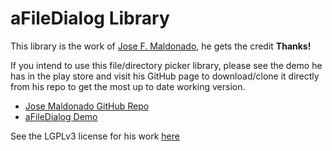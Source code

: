 aFileDialog Library
===================

This library is the work of [Jose F. Maldonado](http://jfmdev.github.io/), 
he gets the credit **Thanks!**

If you intend to use this file/directory picker library, 
please see the demo he has in the play store and visit his GitHub 
page to download/clone it directly from his repo to get the most up to 
date working version.

* [Jose Maldonado GitHub Repo](https://github.com/jfmdev/aFileDialog) 
* [aFileDialog Demo](https://play.google.com/store/apps/details?id=ar.com.daidalos.afiledialog.test)

See the LGPLv3 license for his work [here](license) 

